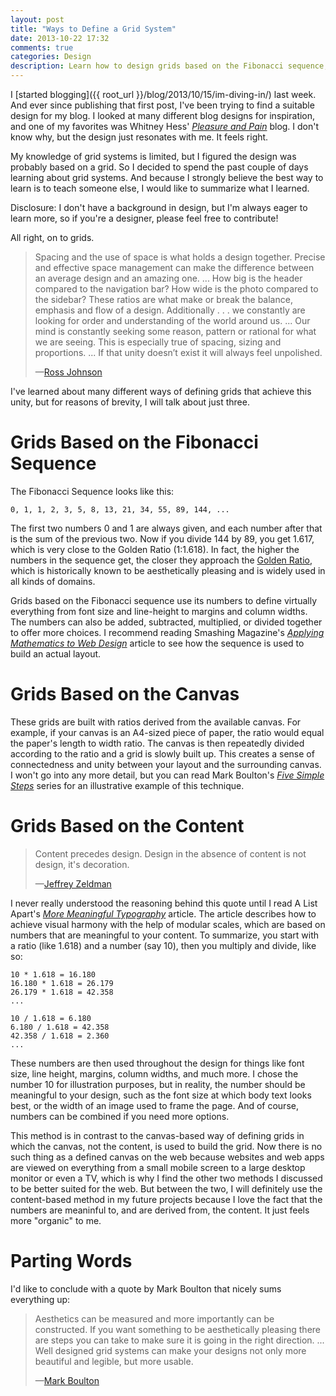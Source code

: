 ```yaml
---
layout: post
title: "Ways to Define a Grid System"
date: 2013-10-22 17:32
comments: true
categories: Design
description: Learn how to design grids based on the Fibonacci sequence, the canvas, or the content.
---
```


I [started blogging]({{ root_url }}/blog/2013/10/15/im-diving-in/) last week. And ever since publishing that first post, I've been trying to find a suitable design for my blog. I looked at many different blog designs for inspiration, and one of my favorites was Whitney Hess' <cite>[Pleasure and Pain](http://whitneyhess.com/blog/)</cite> blog. I don't know why, but the design just resonates with me. It feels right. 

<!-- more --> 

My knowledge of grid systems is limited, but I figured the design was probably based on a grid. So I decided to spend the past couple of days learning about grid systems. And because I strongly believe the best way to learn is to teach someone else, I would like to summarize what I learned.

Disclosure: I don't have a background in design, but I'm always eager to learn more, so if you're a designer, please feel free to contribute!

All right, on to grids.

> Spacing and the use of space is what holds a design together. Precise and effective space management can make the difference between an average design and an amazing one. ... How big is the header compared to the navigation bar?  How wide is the photo compared to the sidebar? These ratios are what make or break the balance, emphasis and flow of a design. Additionally . . . we constantly are looking for order and understanding of the world around us. ... Our mind is constantly seeking some reason, pattern or rational for what we are seeing. This is especially true of spacing, sizing and proportions. ... If that unity doesn’t exist it will always feel unpolished. <footer>&mdash;[Ross Johnson](http://3.7designs.co/blog/2010/10/how-to-design-using-the-fibonacci-sequence/)</footer>

I've learned about many different ways of defining grids that achieve this unity, but for reasons of brevity, I will talk about just three. 

# Grids Based on the Fibonacci Sequence

The Fibonacci Sequence looks like this:

    0, 1, 1, 2, 3, 5, 8, 13, 21, 34, 55, 89, 144, ...

The first two numbers 0 and 1 are always given, and each number after that is the sum of the previous two. Now if you divide 144 by 89, you get 1.617, which is very close to the Golden Ratio (1:1.618). In fact, the higher the numbers in the sequence get, the closer they approach the [Golden Ratio](http://en.wikipedia.org/wiki/Golden_ratio), which is historically known to be aesthetically pleasing and is widely used in all kinds of domains.

Grids based on the Fibonacci sequence use its numbers to define virtually everything from font size and line-height to margins and column widths. The numbers can also be added, subtracted, multiplied, or divided together to offer more choices. I recommend reading Smashing Magazine's <cite>[Applying Mathematics to Web Design](http://www.smashingmagazine.com/2010/02/09/applying-mathematics-to-web-design/)</cite> article to see how the sequence is used to build an actual layout.

# Grids Based on the Canvas

These grids are built with ratios derived from the available canvas. For example, if your canvas is an A4-sized piece of paper, the ratio would equal the paper's length to width ratio. The canvas is then repeatedly divided according to the ratio and a grid is slowly built up. This creates a sense of connectedness and unity between your layout and the surrounding canvas. I won't go into any more detail, but you can read Mark Boulton's <cite>[Five Simple Steps](http://markboulton.co.uk/journal/five-simple-steps-to-designing-grid-systems-part-1)</cite> series for an illustrative example of this technique.

# Grids Based on the Content

> Content precedes design. Design in the absence of content is not design, it's decoration. <footer>&mdash;[Jeffrey Zeldman](https://twitter.com/zeldman/statuses/804159148)</footer>

I never really understood the reasoning behind this quote until I read A List Apart's <cite>[More Meaningful Typography](http://alistapart.com/article/more-meaningful-typography)</cite> article. The article describes how to achieve visual harmony with the help of modular scales, which are based on numbers that are meaningful to your content. To summarize, you start with a ratio (like 1.618) and a number (say 10), then you multiply and divide, like so:

    10 * 1.618 = 16.180
    16.180 * 1.618 = 26.179
    26.179 * 1.618 = 42.358
    ...

    10 / 1.618 = 6.180
    6.180 / 1.618 = 42.358
    42.358 / 1.618 = 2.360
    ...

These numbers are then used throughout the design for things like font size, line height, margins, column widths, and much more. I chose the number 10 for illustration purposes, but in reality, the number should be meaningful to your design, such as the font size at which body text looks best, or the width of an image used to frame the page. And of course, numbers can be combined if you need more options.

This method is in contrast to the canvas-based way of defining grids in which the canvas, not the content, is used to build the grid. Now there is no such thing as a defined canvas on the web because websites and web apps are viewed on everything from a small mobile screen to a large desktop monitor or even a TV, which is why I find the other two methods I discussed to be better suited for the web. But between the two, I will definitely use the content-based method in my future projects because I love the fact that the numbers are meaninful to, and are derived from, the content. It just feels more "organic" to me.

# Parting Words

I'd like to conclude with a quote by Mark Boulton that nicely sums everything up:

> Aesthetics can be measured and more importantly can be constructed. If you want something to be aesthetically pleasing there are steps you can take to make sure it is going in the right direction. ... Well designed grid systems can make your designs not only more beautiful and legible, but more usable. <footer>&mdash;[Mark Boulton](http://markboulton.co.uk/journal/five-simple-steps-to-designing-grid-systems-part-2)</footer>




